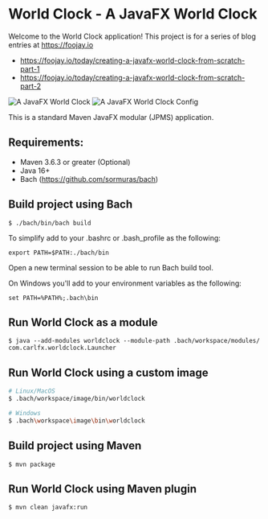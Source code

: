# World Clock - A JavaFX World Clock
Welcome to the World Clock application! This project is for a series of blog entries at https://foojay.io  

- https://foojay.io/today/creating-a-javafx-world-clock-from-scratch-part-1
- https://foojay.io/today/creating-a-javafx-world-clock-from-scratch-part-2

![A JavaFX World Clock](https://github.com/carldea/worldclock/blob/main/world-clock-part1_1.png?raw=true)
![A JavaFX World Clock Config](https://github.com/carldea/worldclock/blob/main/world-clock-part3_1.png?raw=true)

This is a standard Maven JavaFX modular (JPMS) application.

## Requirements:
- Maven 3.6.3 or greater (Optional)
- Java 16+
- Bach (https://github.com/sormuras/bach)

## Build project using Bach

`$ ./bach/bin/bach build`

To simplify add to your .bashrc or .bash_profile as the following:

`export PATH=$PATH:./bach/bin`

Open a new terminal session to be able to run Bach build tool.

On Windows you'll add to your environment variables as the following:

`set PATH=%PATH%;.bach\bin`

## Run World Clock as a module 

`$ java --add-modules worldclock --module-path .bach/workspace/modules/ com.carlfx.worldclock.Launcher`

## Run World Clock using a custom image

```bash
# Linux/MacOS
$ .bach/workspace/image/bin/worldclock
```

```bash
# Windows 
$ .bach\workspace\image\bin\worldclock
```

## Build project using Maven

`$ mvn package`

## Run World Clock using Maven plugin

`$ mvn clean javafx:run`

